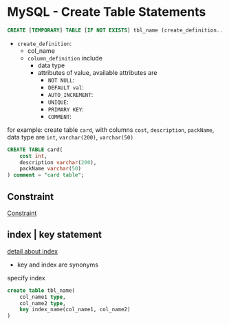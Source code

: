 # MySQL - Create Table Statements

```sql
CREATE [TEMPORARY] TABLE [IF NOT EXISTS] tbl_name (create_definition...) [table_options] [partition_options]
```

- `create_definition`:
  - col_name
  - `column_definition` include
    - data type
    - attributes of value, available attributes are
      - `NOT NULL`: 
      - `DEFAULT val`: 
      - `AUTO_INCREMENT`: 
      - `UNIQUE`: 
      - `PRIMARY KEY`: 
      - `COMMENT`: 

for example: create table `card`, with columns `cost`, `description`, `packName`, data type are `int`, `varchar(200)`, `varchar(50)`

```sql
CREATE TABLE card(
    cost int,
    description varchar(200),
    packName varchar(50)
) comment = "card table";
```

## Constraint

[Constraint](mysql-statements-constraint.md)

## index | key statement

[detail about index](mysql-index.md)

- key and index are synonyms

specify index

```sql
create table tbl_name(
    col_name1 type,
    col_name2 type,
    key index_name(col_name1, col_name2)
)
```


